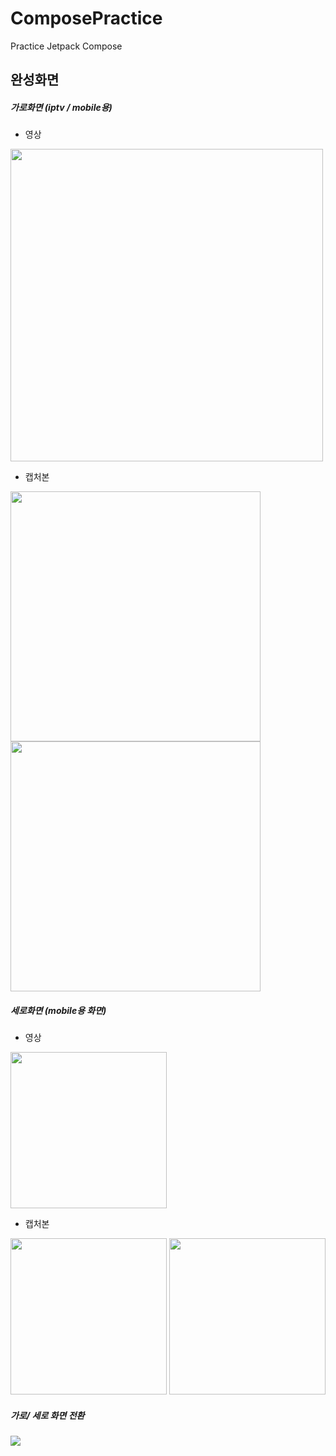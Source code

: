# ComposePractice
Practice Jetpack Compose

## 완성화면 

##### 가로화면 (iptv / mobile용)

- 영상
<img width="500" src="https://user-images.githubusercontent.com/52556870/220002170-27a85d07-b949-4e4b-bc6c-aa52ff4a198a.mp4">


- 캡처본 

<p float="left">
<img width="400" src="https://user-images.githubusercontent.com/52556870/220002151-a9ee3cec-0451-45c0-9bb1-f2b37cdee61e.png">
<img width="400" src="https://user-images.githubusercontent.com/52556870/220002163-a12bc01b-6c39-4f51-a117-c51e6d952f4a.png">
</p>


##### 세로화면 (mobile용 화면)

- 영상

<img src = "https://user-images.githubusercontent.com/52556870/220245709-02a6a8c6-875f-45ac-9ecf-0e3538ea8bdb.mp4" width="250">


- 캡처본

<p float="left">
<img src = "https://user-images.githubusercontent.com/52556870/220245199-0a3a94cd-5214-4422-8cf0-9da30e2819c3.png" width="250">
<img src = "https://user-images.githubusercontent.com/52556870/220245211-f3c110c0-1301-4bc2-9560-d186b98b79ea.png" width="250">
</p>


##### 가로/ 세로 화면 전환

<img src = "https://user-images.githubusercontent.com/52556870/220248631-88fe92b7-5fb6-461a-8dfb-ce3ac6ddf65f.mp4">
